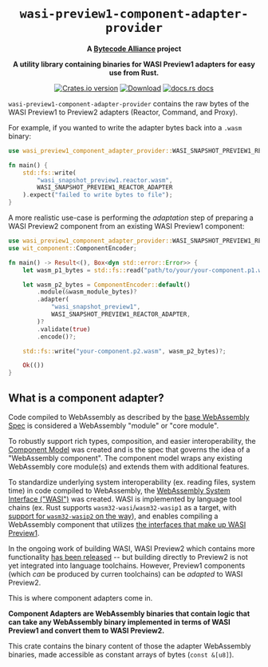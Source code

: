 <div align="center">
  <h1><code>wasi-preview1-component-adapter-provider</code></h1>
  <strong>A <a href="https://bytecodealliance.org/">Bytecode Alliance</a> project</strong>
  <p>
    <strong>
      A utility library containing binaries for WASI Preview1 adapters for easy use from Rust.
    </strong>
  </p>

  <p>
    <a href="https://crates.io/crates/wasi-preview1-component-adapter-provider"><img src="https://img.shields.io/crates/v/wasi-preview1-component-adapter-provider.svg?style=flat-square" alt="Crates.io version" /></a>
    <a href="https://crates.io/crates/wasi-preview1-component-adapter-provider"><img src="https://img.shields.io/crates/d/wasi-preview1-component-adapter-provider.svg?style=flat-square" alt="Download" /></a>
    <a href="https://docs.rs/wasi-preview1-component-adapter-provider/"><img src="https://img.shields.io/badge/docs-latest-blue.svg?style=flat-square" alt="docs.rs docs" /></a>
  </p>
</div>

`wasi-preview1-component-adapter-provider` contains the raw bytes of the WASI
Preview1 to Preview2 adapters (Reactor, Command, and Proxy).

For example, if you wanted to write the adapter bytes back into a `.wasm`
binary:

```rust
use wasi_preview1_component_adapter_provider::WASI_SNAPSHOT_PREVIEW1_REACTOR_ADAPTER;

fn main() {
    std::fs::write(
        "wasi_snapshot_preview1.reactor.wasm",
        WASI_SNAPSHOT_PREVIEW1_REACTOR_ADAPTER
    ).expect("failed to write bytes to file");
}
```

A more realistic use-case is performing the _adaptation_ step of preparing a
WASI Preview2 component from an existing WASI Preview1 component:

```rust
use wasi_preview1_component_adapter_provider::WASI_SNAPSHOT_PREVIEW1_REACTOR_ADAPTER;
use wit_component::ComponentEncoder;

fn main() -> Result<(), Box<dyn std::error::Error>> {
    let wasm_p1_bytes = std::fs::read("path/to/your/your-component.p1.wasm");

    let wasm_p2_bytes = ComponentEncoder::default()
        .module(&wasm_module_bytes)?
        .adapter(
            "wasi_snapshot_preview1",
            WASI_SNAPSHOT_PREVIEW1_REACTOR_ADAPTER,
        )?
        .validate(true)
        .encode()?;

    std::fs::write("your-component.p2.wasm", wasm_p2_bytes)?;

    Ok(())
}
```

## What is a component adapter?

Code compiled to WebAssembly as described by the [base WebAssembly
Spec][wasm-spec] is considered a WebAssembly "module" or "core module".

To robustly support rich types, composition, and easier interoperability, the
[Component Model][cm] was created and is the spec that governs the idea of a
"WebAssembly component". The component model wraps any existing WebAssembly core
module(s) and extends them with additional features.

To standardize underlying system interoperability (ex. reading files, system
time) in code compiled to WebAssembly, the [WebAssembly System Interface
("WASI")][wasi] was created. WASI is implemented by language tool chains (ex.
Rust supports `wasm32-wasi`/`wasm32-wasip1` as a target, with [support for
`wasm32-wasip2` on the way][rust-target-wasm32-wasi]), and enables compiling a
WebAssembly component that utilizes [the interfaces that make up WASI
Preview1][wasi-p1-interfaces].

In the ongoing work of building WASI, WASI Preview2 which contains more
functionality [has been released][wasi-p2-release] -- but building directly to
Preview2 is not yet integrated into language toolchains. However, Preview1
components (which _can_ be produced by curren toolchains) can be _adapted_ to
WASI Preview2.

This is where component adapters come in.

**Component Adapters are WebAssembly binaries that contain logic that can take
any WebAssembly binary implemented in terms of WASI Preview1 and convert them to
WASI Preview2.**

This crate contains the binary content of those the adapter WebAssembly
binaries, made accessible as constant arrays of bytes (`const &[u8]`).

[wasm-spec]: https://webassembly.github.io/spec/core
[cm]: https://component-model.bytecodealliance.org
[wasi]: https://wasi.dev/
[wasi-p2-release]: https://bytecodealliance.org/articles/WASI-0.2
[rust-target-wasm32-wasi]:
	https://blog.rust-lang.org/2024/04/09/updates-to-rusts-wasi-targets.html
[wasi-p1-interfaces]:
	https://github.com/WebAssembly/WASI/blob/main/legacy/preview1/witx/wasi_snapshot_preview1.witx
